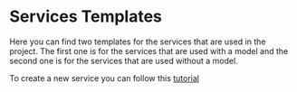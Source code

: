 # Services Templates
Here you can find two templates for the services that are used in the project. The first one is for the services that are used with a model and the second one is for the services that are used without a model.

To create a new service you can follow this [tutorial](https://csia-pme.github.io/csia-pme/tutorials/implement-service/)